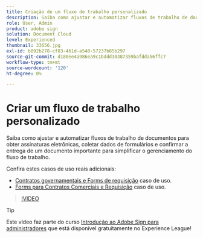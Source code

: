 ```yaml
---
title: Criação de um fluxo de trabalho personalizado
description: Saiba como ajustar e automatizar fluxos de trabalho de documentos para obter assinaturas eletrônicas rapidamente e coletar dados de formulários
role: User, Admin
product: adobe sign
solution: Document Cloud
level: Experienced
thumbnail: 33656.jpg
exl-id: b892b278-cf83-461d-a548-57237b85b297
source-git-commit: d180ee4a986ea9c1bddd30387359bafdda56ffc7
workflow-type: tm+mt
source-wordcount: '120'
ht-degree: 0%

---
```


# Criar um fluxo de trabalho personalizado

Saiba como ajustar e automatizar fluxos de trabalho de documentos para obter assinaturas eletrônicas, coletar dados de formulários e confirmar a entrega de um documento importante para simplificar o gerenciamento do fluxo de trabalho.

Confira estes casos de uso reais adicionais:

* [Contratos governamentais e Forms de requisição](https://experienceleague.adobe.com/docs/document-cloud-learn/sign-learning-hub/expand/recipes/gov/usecasegovcontracts.html?lang=en) caso de uso.
* [Forms para Contratos Comerciais e Requisição](https://experienceleague.adobe.com/docs/document-cloud-learn/sign-learning-hub/expand/recipes/com/usecasecomcontracts.html?lang=en) caso de uso.

>[!VIDEO](https://video.tv.adobe.com/v/33656?hidetitle=true)

>[!TIP]
>
>Este vídeo faz parte do curso [Introdução ao Adobe Sign para administradores](https://experienceleague.adobe.com/?recommended=Sign-A-1-2020.2) que está disponível gratuitamente no Experience League!

